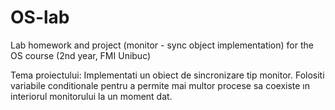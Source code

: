 # OS-lab
Lab homework and project (monitor - sync object implementation) for the OS course (2nd year, FMI Unibuc)

Tema proiectului: Implementati un obiect de sincronizare tip monitor. Folositi variabile conditionale pentru a permite mai multor procese sa coexiste ın interiorul monitorului la un moment dat.

